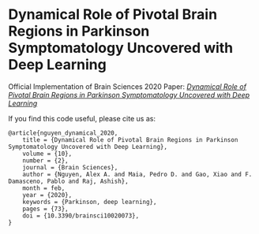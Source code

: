 # Dynamical Role of Pivotal Brain Regions in Parkinson Symptomatology Uncovered with Deep Learning

Official Implementation of Brain Sciences 2020 Paper: [*Dynamical Role of Pivotal Brain Regions in Parkinson Symptomatology Uncovered with Deep Learning*](https://www.mdpi.com/628682)

If you find this code useful, please cite us as:

    @article{nguyen_dynamical_2020,
    	title = {Dynamical Role of Pivotal Brain Regions in Parkinson Symptomatology Uncovered with Deep Learning},
    	volume = {10},
    	number = {2},
    	journal = {Brain Sciences},
    	author = {Nguyen, Alex A. and Maia, Pedro D. and Gao, Xiao and F. Damasceno, Pablo and Raj, Ashish},
    	month = feb,
    	year = {2020},
    	keywords = {Parkinson, deep learning},
    	pages = {73},
    	doi = {10.3390/brainsci10020073},
    }
